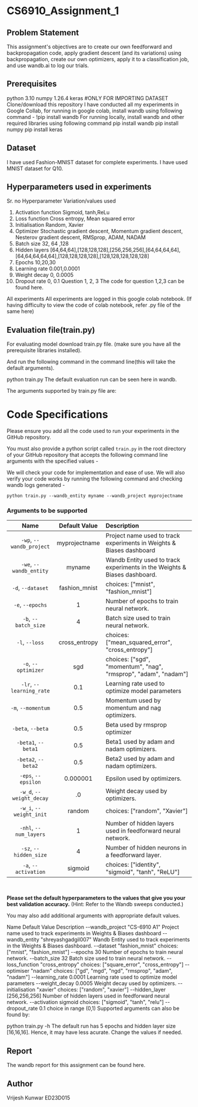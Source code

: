 # CS6910_Assignment_1


## Problem Statement
This assignment's objectives are to create our own feedforward and backpropagation code, apply gradient descent (and its variations) using backpropagation, create our own optimizers, apply it to a classification job, and use wandb.ai to log our trials.

## Prerequisites
python 3.10
numpy 1.26.4
keras #ONLY FOR IMPORTING DATASET
Clone/download this repository
I have conducted all my experiments in Google Collab, for running in google colab, install wandb using following command -
!pip install wandb 
For running locally, install wandb and other required libraries using following command
pip install wandb
pip install numpy
pip install keras
## Dataset
I have used Fashion-MNIST dataset for complete experiments.
I have used MNIST dataset for Q10.
## Hyperparameters used in experiments
Sr. no	Hyperparameter	Variation/values used
1.	Activation function	Sigmoid, tanh,ReLu
2.	Loss function	Cross entropy, Mean squared error
3.	Initialisation	Random, Xavier
4.	Optimizer	Stochastic gradient descent, Momentum gradient descent, Nesterov gradient descent, RMSprop, ADAM, NADAM
5.	Batch size	32, 64 ,128
6.	Hidden layers	[64,64,64],[128,128,128],[256,256,256],[64,64,64,64],[64,64,64,64,64],[128,128,128,128],[128,128,128,128,128]
7.	Epochs	10,20,30
8.	Learning rate	0.001,0.0001
9.	Weight decay	0, 0.0005
10.	Dropout rate	0, 0.1
Question 1, 2, 3
The code for question 1,2,3 can be found here.

All experiments
All experiments are logged in this google colab notebook. (If having difficulty to view the code of colab notebook, refer .py file of the same here)

## Evaluation file(train.py)
For evaluating model download train.py file. (make sure you have all the prerequisite libraries installed).

And run the following command in the command line(this will take the default arguments).

python train.py 
The default evaluation run can be seen here in wandb.

The arguments supported by train.py file are:


# Code Specifications

Please ensure you add all the code used to run your experiments in the GitHub repository.

You must also provide a python script called `train.py` in the root directory of your GitHub repository that accepts the following command line arguments with the specified values -  

We will check your code for implementation and ease of use. We will also verify your code works by running the following command and checking wandb logs generated -

```
python train.py --wandb_entity myname --wandb_project myprojectname
```

### Arguments to be supported

| Name | Default Value | Description |
| :---: | :-------------: | :----------- |
| `-wp`, `--wandb_project` | myprojectname | Project name used to track experiments in Weights & Biases dashboard |
| `-we`, `--wandb_entity` | myname  | Wandb Entity used to track experiments in the Weights & Biases dashboard. |
| `-d`, `--dataset` | fashion_mnist | choices:  ["mnist", "fashion_mnist"] |
| `-e`, `--epochs` | 1 |  Number of epochs to train neural network.|
| `-b`, `--batch_size` | 4 | Batch size used to train neural network. | 
| `-l`, `--loss` | cross_entropy | choices:  ["mean_squared_error", "cross_entropy"] |
| `-o`, `--optimizer` | sgd | choices:  ["sgd", "momentum", "nag", "rmsprop", "adam", "nadam"] | 
| `-lr`, `--learning_rate` | 0.1 | Learning rate used to optimize model parameters | 
| `-m`, `--momentum` | 0.5 | Momentum used by momentum and nag optimizers. |
| `-beta`, `--beta` | 0.5 | Beta used by rmsprop optimizer | 
| `-beta1`, `--beta1` | 0.5 | Beta1 used by adam and nadam optimizers. | 
| `-beta2`, `--beta2` | 0.5 | Beta2 used by adam and nadam optimizers. |
| `-eps`, `--epsilon` | 0.000001 | Epsilon used by optimizers. |
| `-w_d`, `--weight_decay` | .0 | Weight decay used by optimizers. |
| `-w_i`, `--weight_init` | random | choices:  ["random", "Xavier"] | 
| `-nhl`, `--num_layers` | 1 | Number of hidden layers used in feedforward neural network. | 
| `-sz`, `--hidden_size` | 4 | Number of hidden neurons in a feedforward layer. |
| `-a`, `--activation` | sigmoid | choices:  ["identity", "sigmoid", "tanh", "ReLU"] |

<br>

**Please set the default hyperparameters to the values that give you your best validation accuracy.** (Hint: Refer to the Wandb sweeps conducted.)

You may also add additional arguments with appropriate default values.




Name	Default Value	Description
--wandb_project	"CS-6910 A1"	Project name used to track experiments in Weights & Biases dashboard
--wandb_entity	"shreyashgadgil007"	Wandb Entity used to track experiments in the Weights & Biases dashboard.
--dataset	"fashion_mnist"	choices: ["mnist", "fashion_mnist"]
--epochs	30	Number of epochs to train neural network.
--batch_size	32	Batch size used to train neural network.
--loss_function	"cross_entropy"	choices: ["square_error", "cross_entropy"]
--optimiser	"nadam"	choices: ["gd", "mgd", "ngd", "rmsprop", "adam", "nadam"]
--learning_rate	0.0001	Learning rate used to optimize model parameters
--weight_decay	0.0005	Weight decay used by optimizers.
--initialisation	"xavier"	choices: ["random", "xavier"]
--hidden_layer	[256,256,256]	Number of hidden layers used in feedforward neural network.
--activation	sigmoid	choices: ["sigmoid", "tanh", "relu"]
--dropout_rate	0.1	choice in range (0,1)
Supported arguments can also be found by:

python train.py -h
The default run has 5 epochs and hidden layer size [16,16,16]. Hence, it may have less acurate. Change the values if needed.

## Report
The wandb report for this assignment can be found here.

## Author
Vrijesh Kunwar ED23D015
